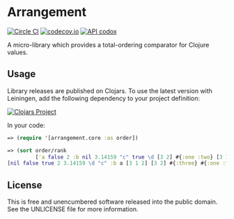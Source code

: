 Arrangement
===========

[![Circle CI](https://img.shields.io/circleci/project/github/greglook/clj-arrangement.svg?style=flat-square)](https://circleci.com/gh/greglook/clj-arrangement)
[![codecov.io](https://img.shields.io/codecov/c/github/greglook/clj-arrangement.svg?style=flat-square&branch=develop)](https://codecov.io/github/greglook/clj-arrangement?branch=develop)
[![API codox](https://img.shields.io/badge/doc-API-blue.svg)](https://greglook.github.io/clj-arrangement/api/)

A micro-library which provides a total-ordering comparator for Clojure values.

## Usage

Library releases are published on Clojars. To use the latest version with
Leiningen, add the following dependency to your project definition:

[![Clojars Project](http://clojars.org/mvxcvi/arrangement/latest-version.svg)](http://clojars.org/mvxcvi/arrangement)

In your code:

```clojure
=> (require '[arrangement.core :as order])

=> (sort order/rank
         ['a false 2 :b nil 3.14159 "c" true \d [3 2] #{:one :two} [3 1 2] #{:three}])
[nil false true 2 3.14159 \d "c" :b a [3 1 2] [3 2] #{:three} #{:one :two}]
```

## License

This is free and unencumbered software released into the public domain.
See the UNLICENSE file for more information.
